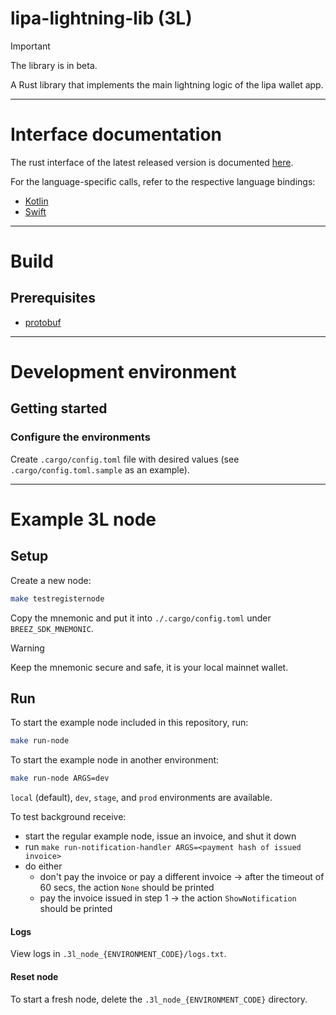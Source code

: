 # lipa-lightning-lib (3L)

> [!IMPORTANT]
> The library is in beta.

A Rust library that implements the main lightning logic of the lipa wallet app.

***

# Interface documentation

The rust interface of the latest released version is
documented [here](https://getlipa.github.io/lipa-lightning-lib/uniffi_lipalightninglib/).

For the language-specific calls, refer to the respective language bindings:

- [Kotlin](https://github.com/getlipa/lipa-lightning-lib-android)
- [Swift](https://github.com/getlipa/lipa-lightning-lib-swift)

***

# Build

## Prerequisites

* [protobuf](https://grpc.io/docs/protoc-installation/)

***

# Development environment

## Getting started

### Configure the environments

Create `.cargo/config.toml` file with desired values (see `.cargo/config.toml.sample` as an example).

***

# Example 3L node

## Setup

Create a new node:

```sh
make testregisternode
```

Copy the mnemonic and put it into `./.cargo/config.toml` under `BREEZ_SDK_MNEMONIC`.

> [!WARNING]
> Keep the mnemonic secure and safe, it is your local mainnet wallet.

## Run

To start the example node included in this repository, run:

```sh
make run-node
```

To start the example node in another environment:

```sh
make run-node ARGS=dev
```

`local` (default), `dev`, `stage`, and `prod` environments are available.

To test background receive:

- start the regular example node, issue an invoice, and shut it down
- run `make run-notification-handler ARGS=<payment hash of issued invoice>`
- do either
    - don't pay the invoice or pay a different invoice → after the timeout of 60 secs, the action `None` should be
      printed
    - pay the invoice issued in step 1 → the action `ShowNotification` should be printed

#### Logs

View logs in `.3l_node_{ENVIRONMENT_CODE}/logs.txt`.

#### Reset node

To start a fresh node, delete the `.3l_node_{ENVIRONMENT_CODE}` directory.
